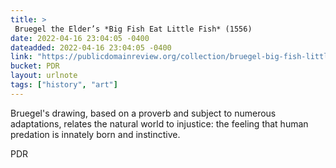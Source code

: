 ```yaml
---
title: > 
 Bruegel the Elder’s *Big Fish Eat Little Fish* (1556)
date: 2022-04-16 23:04:05 -0400
dateadded: 2022-04-16 23:04:05 -0400
link: "https://publicdomainreview.org/collection/bruegel-big-fish-little-fish"
bucket: PDR
layout: urlnote
tags: ["history", "art"]
--- 
```

Bruegel's drawing, based on a proverb and subject to numerous adaptations, relates the natural world to injustice: the feeling that human predation is innately born and instinctive. 
 <!-- end excerpt --> 
<div class='bucket'><a class='internal-link' src='_notes/buckets/PDR'>PDR</a></div> 
